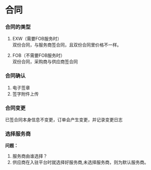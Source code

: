 # 合同

### 合同的类型

1. EXW（需要FOB服务时）  
   双份合同，与服务商签合同，且双份合同里价格不一样。

2. FOB（不需要FOB服务时）  
   双份合同，采购商与供应商签合同

### 合同确认

1. 电子签章
2. 签字附件上传

### 合同变更

已签合同本身信息不变更，订单会产生变更，并记录变更日志

### 选择服务商

**问题：**

1. 服务商由谁选择？
2. 供应商在入驻平台时就选择好服务商,未选择服务商，则为默认服务商。




